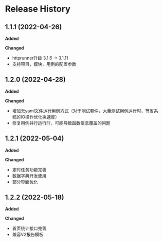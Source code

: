 # Release History

## 1.1.1 (2022-04-26)

**Added**

**Changed**

- httprunner升级 3.1.6 -> 3.1.11
- 支持项目，模块，用例的配置参数

## 1.2.0 (2022-04-28)

**Added**

**Changed**

- 增加无yaml文件运行用例方式（对于测试套件，大量测试用例运行时，节省系统的IO操作优化执速度）
- 修复用例并行运行时，可能导致函数信息覆盖的问题

## 1.2.1 (2022-05-04)

**Added**

**Changed**

- 定时任务功能完善
- 数据字典开发使用
- 部分界面优化

## 1.2.2 (2022-05-18)

**Added**

**Changed**

- 首页统计接口完善
- 兼容V2报告模板
